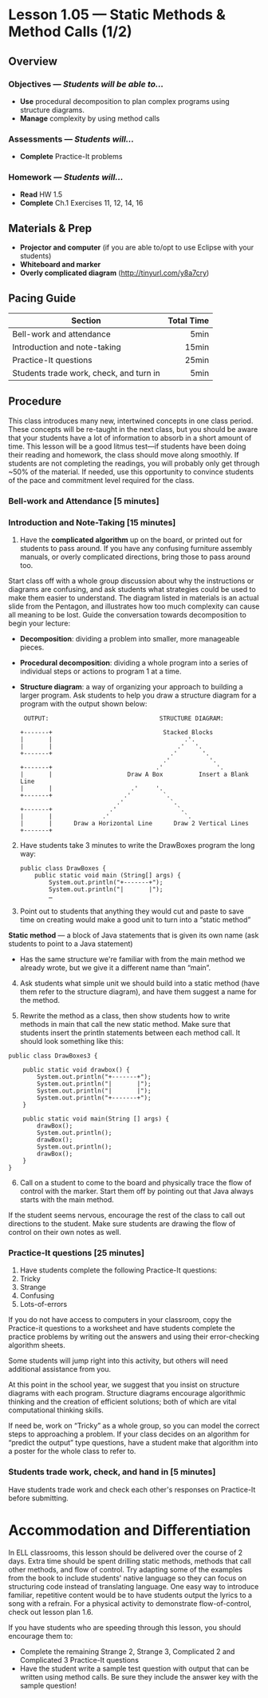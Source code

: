 Lesson 1.05 — Static Methods & Method Calls (1/2)
====================================================================================================

Overview
--------
### Objectives — _Students will be able to…_
- **Use** procedural decomposition to plan complex programs using structure diagrams.
- **Manage** complexity by using method calls

### Assessments — _Students will…_
- **Complete** Practice-It problems

### Homework — _Students will…_
- **Read** HW 1.5
- **Complete** Ch.1 Exercises 11, 12, 14, 16


Materials & Prep
----------------
- **Projector and computer** (if you are able to/opt to use Eclipse with your students)
- **Whiteboard and marker**
- **Overly complicated diagram** (<http://tinyurl.com/y8a7cry>)


Pacing Guide
------------
| Section                                 | Total Time |
|-----------------------------------------|-----------:|
| Bell-work and attendance                |       5min |
| Introduction and note-taking            |      15min |
| Practice-It questions                   |      25min |
| Students trade work, check, and turn in |       5min |


Procedure
---------
This class introduces many new, intertwined concepts in one class period. These concepts will be
re-taught in the next class, but you should be aware that your students have a lot of information to
absorb in a short amount of time. This lesson will be a good litmus test—if students have been doing
their reading and homework, the class should move along smoothly. If students are not completing the
readings, you will probably only get through ~50% of the material. If needed, use this opportunity
to convince students of the pace and commitment level required for the class.

### Bell-work and Attendance \[5 minutes\]

### Introduction and Note-Taking \[15 minutes\]

1. Have the **complicated algorithm** up on the board, or printed out for students to pass around.
  If you have any confusing furniture assembly manuals, or overly complicated directions, bring
  those to pass around too.

  Start class off with a whole group discussion about why the instructions or diagrams are
  confusing, and ask students what strategies could be used to make them easier to understand. The
  diagram listed in materials is an actual slide from the Pentagon, and illustrates how too much
  complexity can cause all meaning to be lost. Guide the conversation towards decomposition to begin
  your lecture:

  - **Decomposition**: dividing a problem into smaller, more manageable pieces.
  - **Procedural decomposition**: dividing a whole program into a series of individual steps or
    actions to program 1 at a time.
  - **Structure diagram**: a way of organizing your approach to building a larger program. Ask
    students to help you draw a structure diagram for a program with the output shown below:

    ```
     OUTPUT:                               STRUCTURE DIAGRAM:

    +-------+                               Stacked Blocks
    |       |                                     .'.
    |       |                                   .'   '.
    +-------+                                 .'       '.
                                            .'           '.
    +-------+                             .'               '.
    |       |                     Draw A Box          Insert a Blank Line
    |       |                      .'     '.
    +-------+                    .'         `.
                               .'             `.
    +-------+                .'                 `.
    |       |              .'                     `.
    |       |      Draw a Horizontal Line      Draw 2 Vertical Lines
    +-------+
    ```

2. Have students take 3 minutes to write the DrawBoxes program the long way:

    ```
    public class DrawBoxes {
        public static void main (String[] args) {
            System.out.println("+-------+");
            System.out.println("|       |");
            …
    ```

3. Point out to students that anything they would cut and paste to save time on creating would make
  a good unit to turn into a “static method”

  **Static method** — a block of Java statements that is given its own name (ask students to point
  to a Java statement)

  - Has the same structure we're familiar with from the main method we already wrote, but we
    give it a different name than “main”.

4. Ask students what simple unit we should build into a static method (have them refer to the
  structure diagram), and have them suggest a name for the method.

5. Rewrite the method as a class, then show students how to write methods in main that call the new
  static method. Make sure that students insert the println statements between each method call. It
  should look something like this:

  ```
  public class DrawBoxes3 {

      public static void drawbox() {
          System.out.println("+-------+");
          System.out.println("|       |");
          System.out.println("|       |");
          System.out.println("+-------+");
      }

      public static void main(String [] args) {
          drawBox();
          System.out.println();
          drawBox();
          System.out.println();
          drawBox();
      }
  }
  ```

6. Call on a student to come to the board and physically trace the flow of control with the marker.
  Start them off by pointing out that Java always starts with the main method.

  If the student seems nervous, encourage the rest of the class to call out directions to the
  student. Make sure students are drawing the flow of control on their own notes as well.

### Practice-It questions \[25 minutes\]

1. Have students complete the following Practice-It questions:
  1. Tricky
  2. Strange
  3. Confusing
  4. Lots-of-errors

If you do not have access to computers in your classroom, copy the Practice-it questions to a
worksheet and have students complete the practice problems by writing out the answers and using
their error-checking algorithm sheets.

Some students will jump right into this activity, but others will need additional assistance from
you.

At this point in the school year, we suggest that you insist on structure diagrams with each
program. Structure diagrams encourage algorithmic thinking and the creation of efficient solutions;
both of which are vital computational thinking skills.

If need be, work on “Tricky” as a whole group, so you can model the correct steps to approaching a
problem. If your class decides on an algorithm for “predict the output” type questions, have a
student make that algorithm into a poster for the whole class to refer to.

### Students trade work, check, and hand in \[5 minutes\]

Have students trade work and check each other's responses on Practice-It before submitting.


Accommodation and Differentiation
=================================

In ELL classrooms, this lesson should be delivered over the course of 2 days. Extra time should be
spent drilling static methods, methods that call other methods, and flow of control. Try adapting
some of the examples from the book to include students' native language so they can focus on
structuring code instead of translating language. One easy way to introduce familiar, repetitive
content would be to have students output the lyrics to a song with a refrain. For a physical
activity to demonstrate flow-of-control, check out lesson plan 1.6.

If you have students who are speeding through this lesson, you should encourage them to:
  - Complete the remaining Strange 2, Strange 3, Complicated 2 and Complicated 3 Practice-It
    questions
  - Have the student write a sample test question with output that can be written using method
    calls. Be sure they include the answer key with the sample question!
